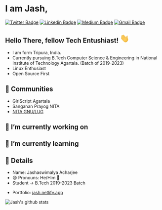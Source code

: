 # I am Jash,
[![Twitter Badge](https://img.shields.io/badge/-@jashAcharjee-1ca0f1?style=flat-square&labelColor=1ca0f1&logo=twitter&logoColor=white&link=https://twitter.com/jashAcharjee)](https://twitter.com/jashAcharjee) [![Linkedin Badge](https://img.shields.io/badge/-Jashaswimalya_Acharjee-blue?style=flat-square&logo=Linkedin&logoColor=white&link=https://www.linkedin.com/in/jashAcharjee/)](https://www.linkedin.com/in/jashAcharjee/) [![Medium Badge](https://img.shields.io/badge/-@jashaswimalyaacharjee-03a57a?style=flat-square&labelColor=000000&logo=Medium&link=https://medium.com/@jashaswimalyaacharjee/)](https://medium.com/@jashaswimalyaacharjee)
[![Gmail Badge](https://img.shields.io/badge/-Gmail-c14438?style=flat-square&logo=Gmail&logoColor=white&link=mailto:jashaswimalyaacharjee@gmail.com)](mailto:jashaswimalyaacharjee@gmail.com)
<h2> Hello There, fellow Tech Entushiast! <img src="https://raw.githubusercontent.com/ABSphreak/ABSphreak/master/gifs/Hi.gif" width="30px"></h2>
  
  - I am form Tripura, India.
  - Currently pursuing B.Tech Computer Science & Engineering in National Institute of Technology Agartala. (Batch of 2019-2023)
  - Linux Enthusiast
  - Open Source First
  
## 👯 Communities
  - GirlScript Agartala
  - Sanganan Prayog NITA
  - [NITA GNU/LUG](https://groups.google.com/g/nitalug)

## 🔭 I’m currently working on

## 🌱 I’m currently learning

## 💬 Details
- Name: Jashaswimalya Acharjee
- 😄 Pronouns: He/Him :man:
- Student -> B.Tech 2019-2023 Batch
<!-- - Presentations -->
- Portfolio: [jash.netlify.app](https://jash.netlify.app/)



![Jash's github stats](https://github-readme-stats.vercel.app/api?username=jash-maester&show_icons=true&title_color=555&text_color=777&bg_color=f4f4f4&line_height=30)

<!--
**jash-maester/jash-maester** is a ✨ _special_ ✨ repository because its `README.md` (this file) appears on your GitHub profile.

Here are some ideas to get you started:

- 🔭 I’m currently working on ...
- 🌱 I’m currently learning ...
- 👯 I’m looking to collaborate on ...
- 🤔 I’m looking for help with ...
- 💬 Ask me about ...
- 📫 How to reach me: ...
- 😄 Pronouns: ...
- ⚡ Fun fact: ...
-->
